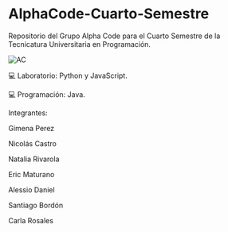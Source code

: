 # AlphaCode-Cuarto-Semestre

Repositorio del Grupo Alpha Code para el Cuarto Semestre de la Tecnicatura Universitaria en Programación.

![AC](https://user-images.githubusercontent.com/113073790/234140028-4ff97926-97ee-4ae4-ac7f-7bc66e26ad02.jpeg)

💻 Laboratorio: Python y JavaScript.

💻 Programación: Java.

Integrantes:

Gimena Perez 

Nicolás Castro

Natalia Rivarola 

Eric Maturano 

Alessio Daniel 

Santiago Bordón 

Carla Rosales 
